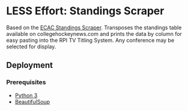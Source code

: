 # LESS Effort: Standings Scraper

Based on the [ECAC Standings Scraper](https://github.com/jzblee/ecac-standings-scraper). Transposes the standings table available on collegehockeynews.com and prints the data by column for easy pasting into the RPI TV Titling System. Any conference may be selected for display.

## Deployment

### Prerequisites

  - [Python 3](https://www.python.org/)
  - [BeautifulSoup](https://www.crummy.com/software/BeautifulSoup/)
